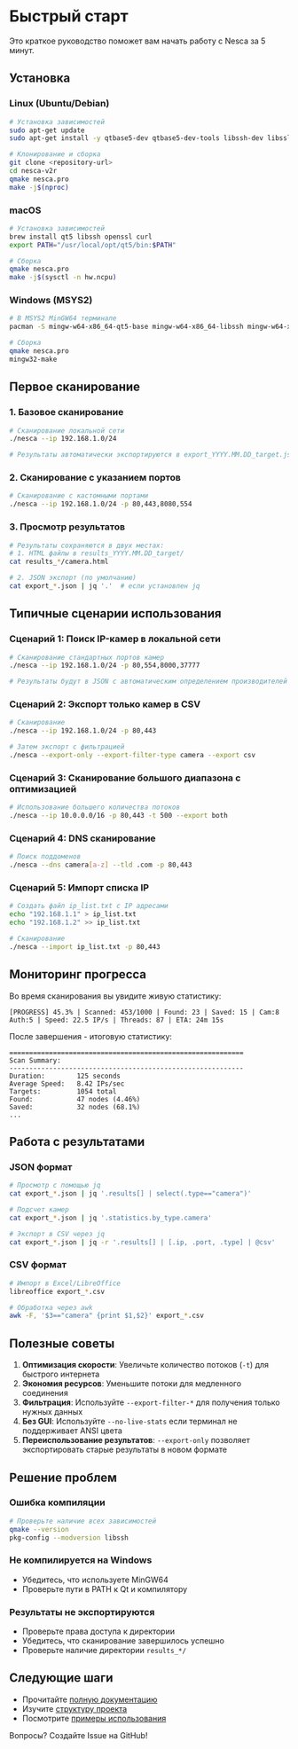# Быстрый старт

Это краткое руководство поможет вам начать работу с Nesca за 5 минут.

## Установка

### Linux (Ubuntu/Debian)

```bash
# Установка зависимостей
sudo apt-get update
sudo apt-get install -y qtbase5-dev qtbase5-dev-tools libssh-dev libssl-dev libcurl4-openssl-dev build-essential

# Клонирование и сборка
git clone <repository-url>
cd nesca-v2r
qmake nesca.pro
make -j$(nproc)
```

### macOS

```bash
# Установка зависимостей
brew install qt5 libssh openssl curl
export PATH="/usr/local/opt/qt5/bin:$PATH"

# Сборка
qmake nesca.pro
make -j$(sysctl -n hw.ncpu)
```

### Windows (MSYS2)

```bash
# В MSYS2 MinGW64 терминале
pacman -S mingw-w64-x86_64-qt5-base mingw-w64-x86_64-libssh mingw-w64-x86_64-openssl mingw-w64-x86_64-curl

# Сборка
qmake nesca.pro
mingw32-make
```

## Первое сканирование

### 1. Базовое сканирование

```bash
# Сканирование локальной сети
./nesca --ip 192.168.1.0/24

# Результаты автоматически экспортируются в export_YYYY.MM.DD_target.json
```

### 2. Сканирование с указанием портов

```bash
# Сканирование с кастомными портами
./nesca --ip 192.168.1.0/24 -p 80,443,8080,554
```

### 3. Просмотр результатов

```bash
# Результаты сохраняются в двух местах:
# 1. HTML файлы в results_YYYY.MM.DD_target/
cat results_*/camera.html

# 2. JSON экспорт (по умолчанию)
cat export_*.json | jq '.'  # если установлен jq
```

## Типичные сценарии использования

### Сценарий 1: Поиск IP-камер в локальной сети

```bash
# Сканирование стандартных портов камер
./nesca --ip 192.168.1.0/24 -p 80,554,8000,37777

# Результаты будут в JSON с автоматическим определением производителей
```

### Сценарий 2: Экспорт только камер в CSV

```bash
# Сканирование
./nesca --ip 192.168.1.0/24 -p 80,443

# Затем экспорт с фильтрацией
./nesca --export-only --export-filter-type camera --export csv
```

### Сценарий 3: Сканирование большого диапазона с оптимизацией

```bash
# Использование большего количества потоков
./nesca --ip 10.0.0.0/16 -p 80,443 -t 500 --export both
```

### Сценарий 4: DNS сканирование

```bash
# Поиск поддоменов
./nesca --dns camera[a-z] --tld .com -p 80,443
```

### Сценарий 5: Импорт списка IP

```bash
# Создать файл ip_list.txt с IP адресами
echo "192.168.1.1" > ip_list.txt
echo "192.168.1.2" >> ip_list.txt

# Сканирование
./nesca --import ip_list.txt -p 80,443
```

## Мониторинг прогресса

Во время сканирования вы увидите живую статистику:

```
[PROGRESS] 45.3% | Scanned: 453/1000 | Found: 23 | Saved: 15 | Cam:8 Auth:5 | Speed: 22.5 IP/s | Threads: 87 | ETA: 24m 15s
```

После завершения - итоговую статистику:

```
===========================================================
Scan Summary:
-----------------------------------------------------------
Duration:        125 seconds
Average Speed:   8.42 IPs/sec
Targets:         1054 total
Found:           47 nodes (4.46%)
Saved:           32 nodes (68.1%)
...
```

## Работа с результатами

### JSON формат

```bash
# Просмотр с помощью jq
cat export_*.json | jq '.results[] | select(.type=="camera")'

# Подсчет камер
cat export_*.json | jq '.statistics.by_type.camera'

# Экспорт в CSV через jq
cat export_*.json | jq -r '.results[] | [.ip, .port, .type] | @csv'
```

### CSV формат

```bash
# Импорт в Excel/LibreOffice
libreoffice export_*.csv

# Обработка через awk
awk -F, '$3=="camera" {print $1,$2}' export_*.csv
```

## Полезные советы

1. **Оптимизация скорости**: Увеличьте количество потоков (`-t`) для быстрого интернета
2. **Экономия ресурсов**: Уменьшите потоки для медленного соединения
3. **Фильтрация**: Используйте `--export-filter-*` для получения только нужных данных
4. **Без GUI**: Используйте `--no-live-stats` если терминал не поддерживает ANSI цвета
5. **Переиспользование результатов**: `--export-only` позволяет экспортировать старые результаты в новом формате

## Решение проблем

### Ошибка компиляции

```bash
# Проверьте наличие всех зависимостей
qmake --version
pkg-config --modversion libssh
```

### Не компилируется на Windows

- Убедитесь, что используете MinGW64
- Проверьте пути в PATH к Qt и компилятору

### Результаты не экспортируются

- Проверьте права доступа к директории
- Убедитесь, что сканирование завершилось успешно
- Проверьте наличие директории `results_*/`

## Следующие шаги

- Прочитайте [полную документацию](README.md)
- Изучите [структуру проекта](PROJECT_STRUCTURE.md)
- Посмотрите [примеры использования](EXPORT_FEATURE.md)

Вопросы? Создайте Issue на GitHub!

